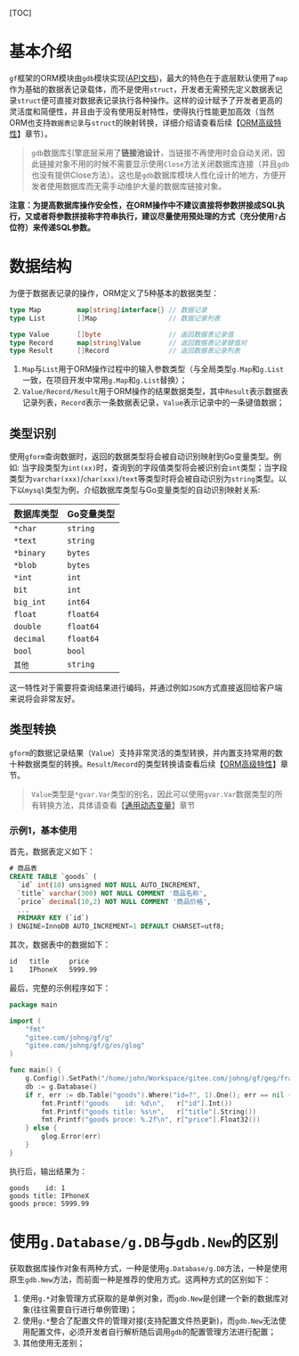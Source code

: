 
[TOC]

# 基本介绍

`gf`框架的ORM模块由`gdb`模块实现([API文档](https://godoc.org/github.com/gogf/gf/g/database/gdb))，最大的特色在于底层默认使用了```map```作为基础的数据表记录载体，而不是使用```struct```，开发者无需预先定义数据表记录`struct`便可直接对数据表记录执行各种操作。这样的设计赋予了开发者更高的灵活度和简便性，并且由于没有使用反射特性，使得执行性能更加高效（当然ORM也支持`数据表记录`与`struct`的映射转换，详细介绍请查看后续【[ORM高级特性](database/orm/senior.md)】章节）。

> `gdb`数据库引擎底层采用了**链接池设计**，当链接不再使用时会自动关闭，因此链接对象不用的时候不需要显示使用`Close`方法关闭数据库连接（并且`gdb`也没有提供Close方法）。这也是`gdb`数据库模块人性化设计的地方，方便开发者使用数据库而无需手动维护大量的数据库链接对象。

**注意：为提高数据库操作安全性，在ORM操作中不建议直接将参数拼接成SQL执行，又或者将参数拼接称字符串执行，建议尽量使用预处理的方式（充分使用```?```占位符）来传递SQL参数。**



# 数据结构

为便于数据表记录的操作，ORM定义了5种基本的数据类型：

```go
type Map         map[string]interface{} // 数据记录
type List        []Map                  // 数据记录列表

type Value       []byte                 // 返回数据表记录值
type Record      map[string]Value       // 返回数据表记录键值对
type Result      []Record               // 返回数据表记录列表
```

1. ```Map```与```List```用于ORM操作过程中的输入参数类型（与全局类型```g.Map```和```g.List```一致，在项目开发中常用`g.Map`和`g.List`替换）；
2. ```Value/Record/Result```用于ORM操作的结果数据类型，其中```Result```表示数据表记录列表，```Record```表示一条数据表记录，```Value```表示记录中的一条键值数据；

## 类型识别

使用`gform`查询数据时，返回的数据类型将会被自动识别映射到Go变量类型。例如: 当字段类型为`int(xx)`时，查询到的字段值类型将会被识别会`int`类型；当字段类型为`varchar(xxx)`/`char(xxx)`/`text`等类型时将会被自动识别为`string`类型。以下以`mysql`类型为例，介绍数据库类型与Go变量类型的自动识别映射关系:

|数据库类型 | Go变量类型
|---|---
|`*char`   | `string`
|`*text`   | `string`
|`*binary` | `bytes`
|`*blob`   | `bytes`
|`*int`    | `int`
|`bit`     | `int`
|`big_int` | `int64`
|`float`   | `float64`
|`double`  | `float64`
|`decimal` | `float64`
|`bool`    | `bool`
|`其他`     | `string`

这一特性对于需要将查询结果进行编码，并通过例如`JSON`方式直接返回给客户端来说将会非常友好。

## 类型转换

`gform`的数据记录结果（```Value```）支持非常灵活的类型转换，并内置支持常用的数十种数据类型的转换。```Result```/```Record```的类型转换请查看后续【[ORM高级特性](database/orm/senior.md)】章节。

> `Value`类型是`*gvar.Var`类型的别名，因此可以使用`gvar.Var`数据类型的所有转换方法，具体请查看【[通用动态变量](container/gvar/index.md)】章节

### 示例1，基本使用

首先，数据表定义如下：
```sql
# 商品表
CREATE TABLE `goods` (
  `id` int(10) unsigned NOT NULL AUTO_INCREMENT,
  `title` varchar(300) NOT NULL COMMENT '商品名称',
  `price` decimal(10,2) NOT NULL COMMENT '商品价格',
  ...
  PRIMARY KEY (`id`)
) ENGINE=InnoDB AUTO_INCREMENT=1 DEFAULT CHARSET=utf8;
```
其次，数据表中的数据如下：
```html
id   title     price
1    IPhoneX   5999.99
```
最后，完整的示例程序如下：
```go
package main

import (
    "fmt"
    "gitee.com/johng/gf/g"
    "gitee.com/johng/gf/g/os/glog"
)

func main() {
	g.Config().SetPath("/home/john/Workspace/gitee.com/johng/gf/geg/frame")
    db := g.Database()
    if r, err := db.Table("goods").Where("id=?", 1).One(); err == nil {
        fmt.Printf("goods    id: %d\n",   r["id"].Int())
        fmt.Printf("goods title: %s\n",   r["title"].String())
        fmt.Printf("goods proce: %.2f\n", r["price"].Float32())
    } else {
        glog.Error(err)
    }
}
```
执行后，输出结果为：
```shell
goods    id: 1
goods title: IPhoneX
goods proce: 5999.99
```

# 使用`g.Database/g.DB`与`gdb.New`的区别

获取数据库操作对象有两种方式，一种是使用`g.Database/g.DB`方法，一种是使用原生`gdb.New`方法，而前面一种是推荐的使用方式。这两种方式的区别如下：
1. 使用`g.*`对象管理方式获取的是单例对象，而`gdb.New`是创建一个新的数据库对象(往往需要自行进行单例管理)；
1. 使用`g.*`整合了配置文件的管理对接(支持配置文件热更新)，而`gdb.New`无法使用配置文件，必须开发者自行解析随后调用`gdb`的配置管理方法进行配置；
1. 其他使用无差别；
